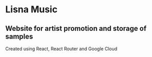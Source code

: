 # Lisna Music

## Website for artist promotion and storage of samples

Created using React, React Router and Google Cloud
